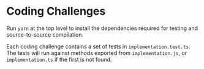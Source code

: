 # Coding Challenges

Run `yarn` at the top level to install the dependencies required for testing and source-to-source compilation.

Each coding challenge contains a set of tests in `implementation.test.ts`. The tests will run against methods exported from `implementation.js`, or `implementation.ts` if the first is not found.

